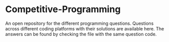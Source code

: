 # Competitive-Programming
An open repository for the different programming questions.
Questions across different coding platforms with their solutions are available here.
The answers can be found by checking the file with the same question code.
